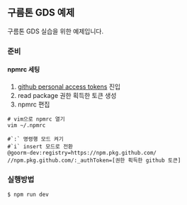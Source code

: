 ## 구름톤 GDS 예제

구름톤 GDS 실습을 위한 예제입니다.

### 준비

#### npmrc 세팅

  1. [github personal access tokens](https://github.com/settings/tokens) 진입
  1. read package 권한 획득한 토큰 생성
  1. npmrc 편집
  ```shell
  # vim으로 npmrc 열기
  vim ~/.npmrc

  #`:` 명령행 모드 켜기
  #`i` insert 모드로 전환
  @goorm-dev:registry=https://npm.pkg.github.com/
  //npm.pkg.github.com/:_authToken=[권한 획득한 github 토큰]
  ```

### 실행방법

```
$ npm run dev
```
